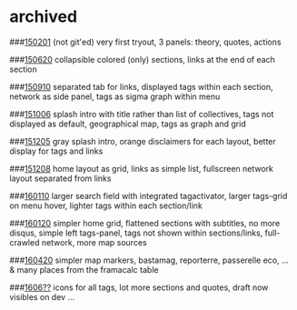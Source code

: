 # archived
###[150201](http://manifestes.github.io/archived/150201)
(not git'ed) very first tryout, 3 panels: theory, quotes, actions

###[150620](http://manifestes.github.io/archived/150620)
collapsible colored (only) sections, links at the end of each section

###[150910](http://manifestes.github.io/archived/150910)
separated tab for links, displayed tags within each section, network as side panel, tags as sigma graph within menu

###[151006](http://manifestes.github.io/archived/151006)
splash intro with title rather than list of collectives, tags not displayed as default, geographical map, tags as graph and grid

###[151205](http://manifestes.github.io/archived/151205)
gray splash intro, orange disclaimers for each layout, better display for tags and links

###[151208](http://manifestes.github.io/archived/151208)
home layout as grid, links as simple list, fullscreen network layout separated from links

###[160110](http://manifestes.github.io/archived/160110)
larger search field with integrated tagactivator, larger tags-grid on menu hover, lighter tags within each section/link

###[160120](http://manifestes.github.io/archived/160120)
simpler home grid, flattened sections with subtitles, no more disqus, simple left tags-panel, tags not shown within sections/links, full-crawled network, more map sources

###[160420](http://manifestes.github.io/archived/160420)
simpler map markers, bastamag, reporterre, passerelle eco, ... & many places from the framacalc table

###[1606??](http://manifestes.github.io/archived/1606??)
icons for all tags, lot more sections and quotes, draft now visibles on dev ...
